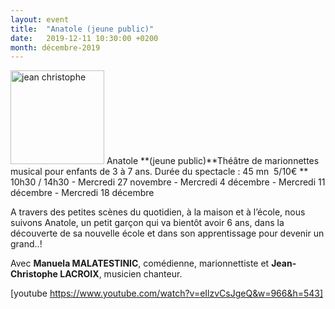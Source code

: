 ```yaml
---
layout: event
title:  "Anatole (jeune public)"
date:   2019-12-11 10:30:00 +0200
month: décembre-2019
---
```

<img class="alignleft size-thumbnail wp-image-4968" src="http://localhost/wpagendarts/wp-content/uploads/2018/05/jean-christophe.jpeg?w=150" alt="jean christophe" width="150" height="150" srcset="http://localhost/wpagendarts/wp-content/uploads/2018/05/jean-christophe.jpeg 624w, http://localhost/wpagendarts/wp-content/uploads/2018/05/jean-christophe-300x300.jpeg 300w, http://localhost/wpagendarts/wp-content/uploads/2018/05/jean-christophe-150x150.jpeg 150w" sizes="(max-width: 150px) 100vw, 150px" />  
Anatole **(jeune public)**Théâtre de marionnettes musical pour enfants de 3 à 7 ans. Durée du spectacle : 45 mn  5/10€  
** 10h30 / 14h30 - Mercredi 27 novembre - Mercredi 4 décembre - Mercredi 11 décembre - Mercredi 18 décembre

<span style="font-weight:400;">A travers des petites scènes du quotidien, à la maison et à l’école, nous suivons Anatole, un petit garçon qui va bientôt avoir 6 ans, dans la découverte de sa nouvelle école et dans son apprentissage pour devenir un grand..!</span>

<span style="font-weight:400;">Avec </span>**Manuela MALATESTINIC**<span style="font-weight:400;">, comédienne, marionnettiste et </span>**Jean-Christophe LACROIX**<span style="font-weight:400;">, musicien chanteur.</span>

[youtube https://www.youtube.com/watch?v=eIlzvCsJgeQ&w=966&h=543]